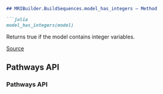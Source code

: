 ```markdown
## MRIBuilder.BuildSequences.model_has_integers — Method

```julia
model_has_integers(model)
```

Returns true if the model contains integer variables.

[Source](https://git.fmrib.ox.ac.uk/ndcn0236/MRIBuilder.jl/-/tree/232eca241998cb0f1dcb2b58947141f9987592e9/src/build_sequences.jl#L106-L110)

## Pathways API

### Pathways API
```
